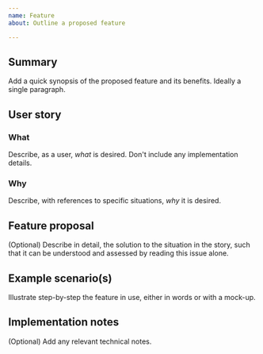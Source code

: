 ```yaml
---
name: Feature
about: Outline a proposed feature

---
```


## Summary

Add a quick synopsis of the proposed feature and its benefits. Ideally a single paragraph.

## User story

### What ###

Describe, as a user, _what_ is desired. Don't include any implementation details.

### Why

Describe, with references to specific situations, _why_ it is desired.

## Feature proposal

(Optional) Describe in detail, the solution to the situation in the story, such
that it can be understood and assessed by reading this issue alone.

## Example scenario(s)

Illustrate step-by-step the feature in use, either in words or with a mock-up.

## Implementation notes

(Optional) Add any relevant technical notes.